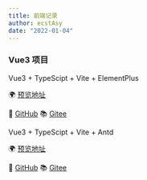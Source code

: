 ```yaml
---
title: 前端记录
author: ecstAsy
date: "2022-01-04"
---
```


### Vue3 项目

Vue3 + TypeScipt + Vite + ElementPlus

:earth_africa: [预览地址](http://ecst.gitee.io/moko-vue-elementplus-admin/#/user/login)

:book: [GitHub](https://github.com/ecstAsy/moko-vue-admin-element-plus)
:books: [Gitee](https://gitee.com/ecst/moko-vue-elementplus-admin)

Vue3 + TypeScipt + Vite + Antd

:earth_africa: [预览地址](http://ecst.gitee.io/moko-vue-antd-admin/#/user/login)

:book: [GitHub](https://github.com/ecstAsy/moko-vue-antd-admin)
:books: [Gitee](https://gitee.com/ecst/moko-vue-antd-admin)
